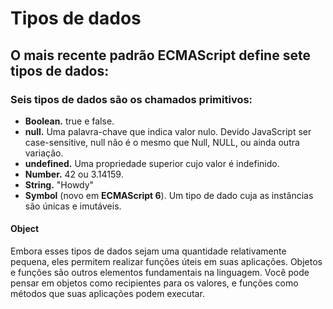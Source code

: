 # Tipos de dados

## O mais recente padrão ECMAScript define sete tipos de dados:

### Seis tipos de dados são os chamados primitivos:
- **Boolean.** true e false.
- **null.** Uma palavra-chave que indica valor nulo. Devido JavaScript ser case-sensitive, null não é o mesmo que Null, NULL, ou ainda outra variação.
- **undefined.** Uma propriedade superior cujo valor é indefinido.
- **Number.** 42 ou 3.14159.
- **String.** "Howdy"
- **Symbol** (novo em **ECMAScript 6**). Um tipo de dado cuja as instâncias são únicas e imutáveis.

####  **Object**

Embora esses tipos de dados sejam uma quantidade relativamente pequena, eles permitem realizar funções úteis em suas aplicações.  Objetos e funções são outros elementos fundamentais na linguagem. Você pode pensar em objetos como recipientes para os valores, e funções como métodos que suas aplicações podem executar.